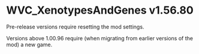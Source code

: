 # WVC_XenotypesAndGenes v1.56.80
 
Pre-release versions require resetting the mod settings.

Versions above 1.00.96 require (when migrating from earlier versions of the mod) a new game.
